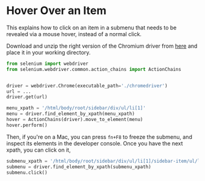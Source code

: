 # Hover Over an Item

This explains how to click on an item in a submenu that needs to be revealed
via a mouse hover, instead of a normal click.

Download and unzip the right version of the Chromium driver from
[here](https://sites.google.com/a/chromium.org/chromedriver/downloads)
and place it in your working directory.

```python
from selenium import webdriver
from selenium.webdriver.common.action_chains import ActionChains


driver = webdriver.Chrome(executable_path='./chromedriver')
url = ...
driver.get(url)

menu_xpath = '/html/body/root/sidebar/div/ul/li[1]'
menu = driver.find_element_by_xpath(menu_xpath)
hover = ActionChains(driver).move_to_element(menu)
hover.perform()
```

Then, if you're on a Mac, you can press `fn+F8` to freeze the submenu, and
inspect its elements in the developer console. Once you have the next xpath,
you can click on it,

```python
submenu_xpath = '/html/body/root/sidebar/div/ul/li[1]/sidebar-item/ul/li/ul/li[1]'
submenu = driver.find_element_by_xpath(submenu_xpath)
submenu.click()
```